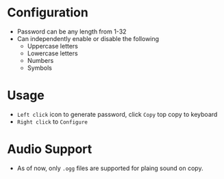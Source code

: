 Configuration
============

- Password can be any length from 1-32
- Can independently enable or disable the following
  - Uppercase letters
  - Lowercase letters
  - Numbers
  - Symbols

Usage
========

- `Left click` icon to generate password, click `Copy` top copy to keyboard
- `Right click` to `Configure`



Audio Support 
========
- As of now, only `.ogg` files are supported for plaing sound on copy.